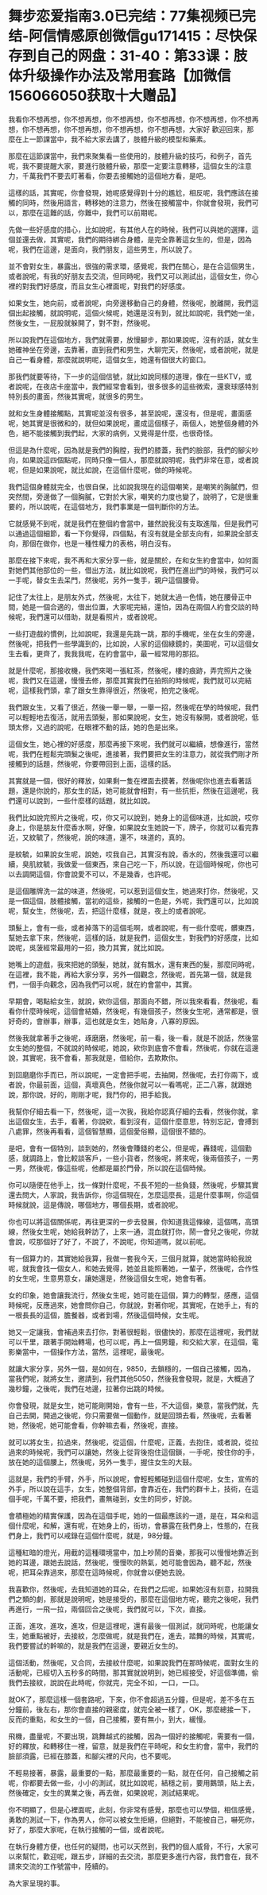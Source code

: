 # 舞步恋爱指南3.0已完结：77集视频已完结-阿信情感原创微信gu171415：尽快保存到自己的网盘：31-40：第33课：肢体升级操作办法及常用套路【加微信156066050获取十大赠品】

我看你不想再想，你不想再想，你不想再想，你不想再想，你不想再想，你不想再想，你不想再想，你不想再想，你不想再想，你不想再想，大家好 歡迎回來，那麼在上一節課當中，我不給大家去講了，肢體升級的模型和藥素。

那麼在這節課當中，我們來聚集看一些使用的，肢體升級的技巧，和例子，首先呢，我不要提醒大家，要進行肢體升級，那麼一定要注意轉移，這個女生的注意力，千萬我們不要去盯著看，你要去接觸她的這個地方看，是吧。

這樣的話，其實呢，你會發現，她呢感覺得到十分的尷尬，相反呢，我們應該在接觸的同時，然後用語言，轉移她的注意力，然後在接觸當中，你就會發現，我們可以，那麼在這難的話，你難中，我們可以前期呢。

先做一些好感度的措心，比如說呢，有其他人在的時候，我們可以與她的選擇，這個並還去做，其實呢，我們的期待綁合身體，是完全靠著這女生的，但是，因為呢，我們在這邊，是面向，我們朋友，這些男生，所以說了。

並不會對女生，暴露出，很強的需求環，感覺呢，我們在關心，是在合這個男生，或者說呢，有我的好朋友去交流，但同時呢，我們又可以測試出，這個女生，你心裡的對我們好感度，而且女生心裡面呢，對我們的好感度。

如果女生，她向前，或者說呢，向旁邊移動自己的身體，然後呢，脫離開，我們這個出起接觸，就說明呢，這個火候呢，她還是沒有到，就比如說呢，我們她一坐，然後女生，一屁股就躲開了，對不對，然後呢。

所以說我們在這個地方，我們就需要，放慢腳步，那如果說呢，沒有的話，就女生她確神坐在旁邊，去靠著，直到我們和男生，大聊完天，然後呢，或者說呢，就是自己一看身體，那麼就說明呢，這個女生，她還有個很大的窗口。

那我們就要等待，下一步的這個信號，就比如說同樣的道理，像在一些KTV，或者說呢，在夜店卡座當中，我們經常會看到，很多很多的這些微索，還衰球感特別特別長的畫面，然後其實呢，就很多的男生。

就和女生身體接觸點，其實呢並沒有很多，甚至說呢，還沒有，但是呢，畫面感呢，她其實是很微和的，就但如果說呢，畫成這個樣子，兩個人，她整個身體的外色，絕不能接觸到我們起，大家的病例，又覺得是什麼，也很奇怪。

但這是為什麼呢，因為就是我們的胸膛，我們的膝蓋，我們的臉部，我們的腳尖吵向，如果說這四個點呢，同時只像一個人，那麼就說明呢，我們非常在意，或者說呢，但是如果說呢，就比如說，在這個什麼呢，做的時候呢。

我們這個身體就完全，也很自保，比如說我現在的這個嘲笑，是嘲笑的胸膩們，但突然間，旁邊做了一個胸膩，它對於大家，嘲笑的力度也變了，說明了，它是很重要的，所以說呢，在這個地方，我們事業是一個判斷你的方法。

它就感覺不到呢，就是我們在整個約會當中，雖然說我沒有支取進階，但是我們可以通過這個細節，看一下你覺得，四個點，有沒有就是全部支向有，如果說全部支向，那個在做你，也是一種性權力的表格，明白沒有。

那麼在接下來呢，我不再和大家分享一些，就是關於，在和女生約會當中，如何面對她們其他部位的一些，借出方法，就比如說呢，我們在進出門的時候，我們可以一手呢，替女生去呆門，然後呢，另外一隻手，親户這個腰骨。

記住了太往上，是朋友外式，然後呢，太往下，她就太過一色情，她在腰骨正中間，她是一個合適的，借出位置，大家呢完結，還怕，因為在兩個人約會交談的時候呢，我們還可以借助，就是看照片，或者說呢。

一些打遊戲的慣例，比如說呢，我還是先跳一跳，那的手機呢，坐在女生的旁邊，然後呢，把我們一些學識到的，比如說，人家的這個綠鏡的，美圖呢，可以這個女生去看，更齊了，我我我呢，在約會當中，最一經常用的那招。

就是什麼呢，那接收機，我們來喝一張紅茶，然後呢，樓的痕跡，弄完照片之後呢，我們又在這邊，慢慢去修，那麼其實我們在拍照的時候呢，我們就可以完結呢，這樣我們頭，拿了跟女生靠得很近，然後呢，拍完之後呢。

我們跟女生，又看了很近，然後一舉一舉，一舉一招，然後呢在學的時候呢，我們可以輕輕地去復活，就用去頭髮，那如果說呢，女生，她沒有躲開，或者說呢，低頭太修，又過的說呢，在眼裡不動的話，她的色是出來。

這個女生，她心裡的好感度，那麼再接下來呢，我們就可以繼續，想像進行，當然呢，我們在輕鬆完頭髮之後呢，進接著，我們要把女生的注意力，就從我們剛才所接觸到的話題，然後呢，你要帶回到上面，這樣的話。

其實就是一個，很好的釋放，如果剩一隻在裡面去摸著，然後呢你也進去看著話題，還是你說的，那女生的話，她可能就會相對，有一些抗拒，然後在這邊呢，我們還可以說到，一些什麼樣的話題，就比如說。

我們比如說完照片之後呢，哎，你又可以說到，她身上的這個味道，比如說，哎你身上，你是朋友什麼香水啊，好像，如果說女生她說一下，牌子，你就可以看完靠近，又紋毓了，然後呢，說的味道，還不，味道的，真的。

是紋毓，如果說女生呢，說她，哎我自己，其實沒有說，香水的，然後我還可以繼續，臭肌紋毓，我做愛一個東西，來自己吃一下，所以說，在這個時候呢，你也可以去調開這個，你會說愛不可以，不是幾香，也許呢。

是這個雕牌洗一盆的味道，然後呢，可以惹到這個女生，她過來打你，然後呢，又是一個這個，肢體接觸，當初的這些，接觸的一色是，外呢，我們還可以，比如說呢，幫女生，然後呢，去，把這什麼樣，就是，夜上的或者說呢。

頭髮上，會有一些，或者掉落下的這個毛啊，或者說呢，有一些什麼呢，髒東西，幫她去拿下來，然後呢，這樣的話，就是我們，這個女生，對我們的好感度，比如說呢，吳菠經常最用的一招，換力其實，就比如說。

她嘴上的遊戲，我來把她的頭髮，她就，就有飄水，還有東西的髮，那麼同時呢，在這裡，我不能，再給大家分享，另外一個觀念，然後呢，首先第一個，就是我們，一個手向觀念，因為我們可以呢，就在約會當中，其實。

早期會，喝點給女生，就說，欸你這個，那面向不錯，所以我來看看，然後呢，看看你什麼時候呢，這個會結婚，然後呢，有幾個孩子，然後女生呢，通常都是，很好奇的，會辦事，辦事，這也就是女生，她貼身，八寡的原因。

然後我就拿著手之後呢，琢磨磨，然後呢，前一看，後一看，就是不說話，然後當女生她的整個，不就說的時候呢，她說，欸你到底會不會看，然後呢，你就在這邊說，其實呢，我不會看，那我就是，借給你，去欺欺你。

到回磨磨你手而已，所以說呢，一定會把手呢，去抽開，然後呢，去打你兩下，或者說，你最前面，這個，真壞真色，然後你就可以一看嗎呢，正二八寡，就跟她說，那你說，好的，剛剛才呢，我鬥你的，把手給我。

我幫你仔細去看一下，然後呢，這一次我，我給你認真仔細的去看，然後你就，拿出這個女生，去手，看著，你說欸，看到沒有，這個什麼意思，特別忘記，會搏到八處罪，然後再看看，這個智慧顯，這個愛俗顯，這個很不錯的。

是吧，會有一個特別，談到她的，然後會賺錢的老公，但是呢，轟錢呢，這個勤感，就調路上，會比較談客戶，一些小貨者，然後呢，將來呢，後兩個孩子，一男一男，然後呢，像這些呢，他都是屬於門骨，所以說在這個時候。

你可以隨便在他手上，找一條對什麼呢，不長不短的一些負錢，然後呢，步驟其實還去問大，人家說，我告訴你，你這個現在，怎麼這麼長，這是什麼事啊，你這個時候就說，這是傳說，哪個地方，哪個長期，或者說呢。

你也可以將這個關係呢，再往更深的一步去發展，你知道我這條線，這個嗎，高頭線，然後女生呢，她給我幹訪了，上來一通，混血就打你，鬧一會兒之後呢，你就會說，哎那個好了好了，不說了，不說呢，你知道嗎，就以前呢。

有一個算力的，其實她給我算，我做一套我今天，三個月就算，就她當時給我說呢，就我會找一個女人，和她去覺得，她並且能照著她，一輩子，然後呢，合作性的女生呢，生意男意女，讓她還是，然後這個女生呢，她會有著。

女的印象，她會讓我流行，然後女生呢，她可能在這個，算力的轉型，感應，這個時候呢，反應過來，她會問你自己，你就說，對著你呢，其實呢，在她手上，有的一根長長的這個，膽餐器，或者到場，然後這個時候，女生呢。

她又一定讓我，會補過來去打你，對著很輕鬆，很儘快的，那麼在這裡呢，我們就可以千里，跟著手開始轉場，也可以呢，再上一個男鐘，和交給大家，在這個，電影樂當中，一個操作方法，當然，這裡呢，最後呢。

就讓大家分享，另外一個，是如何在，9850，去鎖穩的，一個自己接觸，因為，當我們呢，就將女生，邀請到，我們其他5050，然後我會發現，就是，大概過了幾秒鐘，之後呢，我們在地邊，拉著你出跳的時候。

你會發現，就是女生，她可能剛開始，會有一些，不大這個，樂意，當我們就，先自己去開，開過之後呢，你只需要做一個動作，就是回頭去看，然後呢，去看著她，然後呢，她可能會看，你幹嘛去看，然後呢，直接。

就可以將女生，拉過來，然後呢，從這個，什麼呢，正義，去抱住，或者說，從拉過來的時候呢，我們可以讓她，然後上從背後抱住這個鎖，一手呢，按住你的手，放在她的這個腰上，然後呢，另外一隻手，握住女生的大鼓。

這就是，我們的手臂，外手，所以說呢，會輕輕觸碰到這個什麼呢，女生，宣佈的外手，所以說在這手，女生，她整個背部，會靠近在，我們的群卡上，技術，在這個手呢，千萬不要，把我們，畫無碰到，女生的同步，好說。

會積極她的精實保護，因為在這個手呢，她的一個最應該的一道，是在，耳朵和這個什麼呢，和解，還有呢，在她身上的，街坊，會暴露在我們身上，性態的，在我們身上，我們可以戒錄在這個什麼呢，就是，98分鐘。

這種紅暗的燈光，用截的這種環境當中，加上吵鬧的音樂，那我可以慢慢地靠近到她的耳邊，跟她去說話，然後呢，慢慢吹的熱氣，她可能會因為，聽不起，然後呢，把耳朵靠過來，那麼在這時候呢，你就會以便她去說。

我喜歡你，然後呢，去我知道她的耳朵，在我們之后呢，如果她沒有刻意，拉開我們之類的劇，那就是說明呢，她是接受的，那麼在這個地方呢，聽完之後呢，我們再進行，一飛一拉，兩個回合之後呢，我們就可以，下次，直接。

正面，進攻，進攻，進攻，但是這裡呢，還有最後一個測試，就同時呢，也能讓女生，她重點被好，去接紋，怎麼做呢，就是我們在，進去，踏舞的時候，其實呢，我們要嘗試的幹嘛的，就是我們在這邊，要親近女生的。

這個活動，然後呢，又合同，去接紋什麼呢，如果說我們在那時候呢，面對女生的活動呢，已經切入五秒多的時間，那其實就說明到，她已經接受，好這個準備，偷我們去接紋，說說在此時呢，你就完，完全不如，一口，一口。

就OK了，那麼這樣一個套路呢，下來，你不會超過五分鐘，但是呢，差不多在五分鐘前，後左右，那你會直接的親密度，就完全被一樣了，OK，那麼總接一下，反而的重點，和女生的一個，自己接觸，要有無小，到大，緩慢。

飛機，盡量呢，不要出現，跳舞越式的接觸，因為一個好的接觸呢，需要有一個，好的釋放，和轉移住一裡，留意，就是我們在平時呢，和女生約會，當中，我們的臉部須露，已經在膝蓋，和腳尖裡的尺向，也不要呢。

不輕易接著，暴露，最重要的一點，那麼最重要的一點，就在任何，自己接觸之前呢，你都要去做一些，小小的測試，就比如說呢，結穩之前，要用鵝頭，貼上去，然後確定，女生的異業之後，再去做，如果說呢，測試結果呢。

你不明顯了，但是心裡面呢，此刻，你非常有感覺，那麼也可以學個，相信感覺，勇敢的測試一下，作為男人，你可以被女生拒絕，但絕對，不能被自己，嚇死你，好了，那麼大家呢，在執行接觸的一個，或者說呢。

在執行身體方便，也任何的疑問，也可以天然到，我們的個人威脅，不行，大家可以來幫忙，歡迎呢，跟五步，詳細的去交流，那麼更多進行內容，我們會在，我不請來交流的工作號當中，陸續的。

為大家呈現的事。